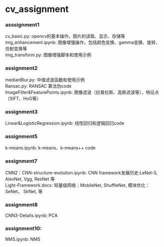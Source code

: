 # cv_assignment
### asssignment1
cv_basic.py: opencv的基本操作，图片的读取、显示、存储等<br>
img_enhancement.ipynb: 图像增强操作，包括颜色变换、gamma变换、旋转、仿射变换等<br>
img_transform.py: 图像增强脚本和使用示例<br>

### assignment2
medianBlur.py: 中值滤波函数和使用示例<br>
Ransac.py: RANSAC 算法伪code<br>
ImageFilter&FeaturePoints.ipynb: 图像滤波（拉普拉斯、高斯滤波等），特征点（SIFT、HoG等）<br>

### assignment3
Linear&LogisticRegression.ipynb: 线性回归和逻辑回归code<br>

### assignment5
k-means.ipynb: k-means、k-means++ code<br>


### assignment7
CNN2：CNN-structure-evolution.ipynb: CNN framework发展历史:LeNet-5, AlexNet, Vgg, ResNet 等<br>
Light-Framework.docx: 轻量级网络：MobileNet, ShuffleNet, 模块优化：SeNet， SkNet, 等  <br>

### assignment8
CNN3-Details.ipynb: PCA<br>

### assignment10:
NMS.ipynb: NMS<br>